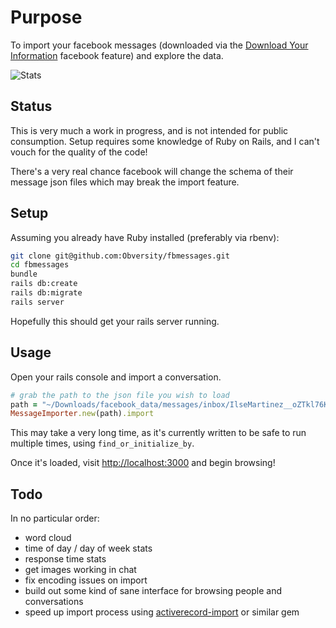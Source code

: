 # Purpose

To import your facebook messages (downloaded via the [Download Your Information](https://www.facebook.com/settings?tab=your_facebook_information) facebook feature)
and explore the data.
 
 ![Stats](https://i.imgur.com/UVb8V1y.png)

## Status

This is very much a work in progress, and is not intended for public consumption. 
Setup requires some knowledge of Ruby on Rails, and I can't vouch for the quality of the code!

There's a very real chance facebook will change the schema of their message json files which may break the import feature.

## Setup

Assuming you already have Ruby installed (preferably via rbenv):

```bash
git clone git@github.com:Obversity/fbmessages.git
cd fbmessages
bundle
rails db:create
rails db:migrate
rails server
``` 

Hopefully this should get your rails server running.

## Usage

Open your rails console and import a conversation.

```ruby
# grab the path to the json file you wish to load
path = "~/Downloads/facebook_data/messages/inbox/IlseMartinez__oZTkl76Kw/message.json"
MessageImporter.new(path).import
```

This may take a very long time, as it's currently written to be safe to run multiple times, using `find_or_initialize_by`.  

Once it's loaded, visit [http://localhost:3000](http://localhost:3000) and begin browsing!

## Todo

In no particular order:
- word cloud
- time of day / day of week stats
- response time stats
- get images working in chat
- fix encoding issues on import
- build out some kind of sane interface for browsing people and conversations
- speed up import process using [activerecord-import](https://github.com/zdennis/activerecord-import) or similar gem
